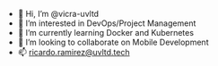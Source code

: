 - 👋 Hi, I’m @vicra-uvltd
- 👀 I’m interested in DevOps/Project Management
- 🌱 I’m currently learning Docker and Kubernetes
- 💞️ I’m looking to collaborate on Mobile Development
- 📫 ricardo.ramirez@uvltd.tech

<!---
vicra-uvltd/vicra-uvltd is a ✨ special ✨ repository because its `README.md` (this file) appears on your GitHub profile.
You can click the Preview link to take a look at your changes.
--->
